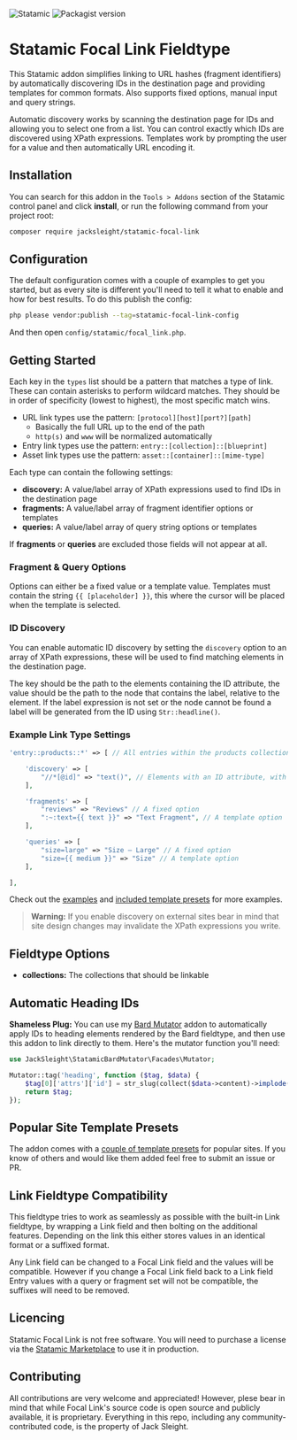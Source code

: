 <!-- statamic:hide -->

![Statamic](https://flat.badgen.net/badge/Statamic/3.2+/FF269E)
![Packagist version](https://flat.badgen.net/packagist/v/jacksleight/statamic-focal-link)

# Statamic Focal Link Fieldtype

<!-- /statamic:hide -->

This Statamic addon simplifies linking to URL hashes (fragment identifiers) by automatically discovering IDs in the destination page and providing templates for common formats. Also supports fixed options, manual input and query strings.

Automatic discovery works by scanning the destination page for IDs and allowing you to select one from a list. You can control exactly which IDs are discovered using XPath expressions. Templates work by prompting the user for a value and then automatically URL encoding it.

## Installation

You can search for this addon in the `Tools > Addons` section of the Statamic control panel and click **install**, or run the following command from your project root:

``` bash
composer require jacksleight/statamic-focal-link
```

## Configuration

The default configuration comes with a couple of examples to get you started, but as every site is different you'll need to tell it what to enable and how for best results. To do this publish the config:

```bash
php please vendor:publish --tag=statamic-focal-link-config
```

And then open `config/statamic/focal_link.php`. 

## Getting Started

Each key in the `types` list should be a pattern that matches a type of link. These can contain asterisks to perform wildcard matches. They should be in order of specificity (lowest to highest), the most specific match wins.

* URL link types use the pattern: `[protocol][host][port?][path]`
    * Basically the full URL up to the end of the path
    * `http(s)` and `www` will be normalized automatically
* Entry link types use the pattern: `entry::[collection]::[blueprint]`
* Asset link types use the pattern: `asset::[container]::[mime-type]`

Each type can contain the following settings:

* **discovery:** A value/label array of XPath expressions used to find IDs in the destination page
* **fragments:** A value/label array of fragment identifier options or templates
* **queries:** A value/label array of query string options or templates

If **fragments** or **queries** are excluded those fields will not appear at all.

### Fragment & Query Options

Options can either be a fixed value or a template value. Templates must contain the string `{{ [placeholder] }}`, this where the cursor will be placed when the template is selected.

### ID Discovery

You can enable automatic ID discovery by setting the `discovery` option to an array of XPath expressions, these will be used to find matching elements in the destination page.

The key should be the path to the elements containing the ID attribute, the value should be the path to the node that contains the label, relative to the element. If the label expression is not set or the node cannot be found a label will be generated from the ID using `Str::headline()`.

### Example Link Type Settings

```php
'entry::products::*' => [ // All entries within the products collection

    'discovery' => [
        "//*[@id]" => "text()", // Elements with an ID attribute, with the text content as a label
    ],

    'fragments' => [
        "reviews" => "Reviews" // A fixed option
        ":~:text={{ text }}" => "Text Fragment", // A template option
    ],

    'queries' => [
        "size=large" => "Size — Large" // A fixed option
        "size={{ medium }}" => "Size" // A template option
    ],

],
```

Check out the [examples](https://github.com/jacksleight/statamic-focal-link/blob/main/resources/data/examples.php) and [included template presets](https://github.com/jacksleight/statamic-focal-link/blob/main/resources/data/presets.php) for more examples.

> **Warning:** If you enable discovery on external sites bear in mind that site design changes may invalidate the XPath expressions you write.

## Fieldtype Options

* **collections:** The collections that should be linkable

## Automatic Heading IDs 

**Shameless Plug:** You can use my [Bard Mutator](https://statamic.com/addons/jacksleight/bard-mutator) addon to automatically apply IDs to heading elements rendered by the Bard fieldtype, and then use this addon to link directly to them. Here's the mutator function you'll need:

```php
use JackSleight\StatamicBardMutator\Facades\Mutator;

Mutator::tag('heading', function ($tag, $data) {
    $tag[0]['attrs']['id'] = str_slug(collect($data->content)->implode('text', ''));
    return $tag;
});
```

## Popular Site Template Presets

The addon comes with a [couple of template presets](https://github.com/jacksleight/statamic-focal-link/blob/main/resources/data/presets.php) for popular sites. If you know of others and would like them added feel free to submit an issue or PR.

## Link Fieldtype Compatibility

This fieldtype tries to work as seamlessly as possible with the built-in Link fieldtype, by wrapping a Link field and then bolting on the additional features. Depending on the link this either stores values in an identical format or a suffixed format.

Any Link field can be changed to a Focal Link field and the values will be compatible. However if you change a Focal Link field back to a Link field Entry values with a query or fragment set will not be compatible, the suffixes will need to be removed.

<!-- statamic:hide -->

## Licencing

Statamic Focal Link is not free software. You will need to purchase a license via the [Statamic Marketplace](https://statamic.com/addons/jacksleight/focal-link) to use it in production.

## Contributing

All contributions are very welcome and appreciated! However, plese bear in mind that while Focal Link's source code is open source and publicly available, it is proprietary. Everything in this repo, including any community-contributed code, is the property of Jack Sleight.

<!-- /statamic:hide -->
